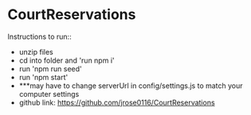 # CourtReservations
Instructions to run::

- unzip files
- cd into folder and 'run npm i'
- run 'npm run seed'
- run 'npm start'
- ***may have to change serverUrl in config/settings.js to match your computer settings
- github link: https://github.com/jrose0116/CourtReservations 
